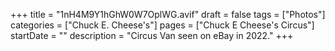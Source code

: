 +++
title = "1nH4M9Y1hGhW0W7OplWG.avif"
draft = false
tags = ["Photos"]
categories = ["Chuck E. Cheese's"]
pages = ["Chuck E Cheese's Circus"]
startDate = ""
description = "Circus Van seen on eBay in 2022."
+++
